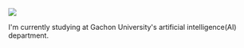 <img src="https://capsule-render.vercel.app/api?type=wave&color=auto&height=300&section=header&text=ohgnuyb.b&fontSize=90" />

I'm currently studying at Gachon University's artificial intelligence(AI) department.
<!--
**ohgnuyb/ohgnuyb** is a ✨ _special_ ✨ repository because its `README.md` (this file) appears on your GitHub profile.

Here are some ideas to get you started:

- 🔭 I’m currently working on ...
- 🌱 I’m currently learning ...
- 👯 I’m looking to collaborate on ...
- 🤔 I’m looking for help with ...
- 💬 Ask me about ...
- 📫 How to reach me: ...
- 😄 Pronouns: ...
- ⚡ Fun fact: ...
-->
